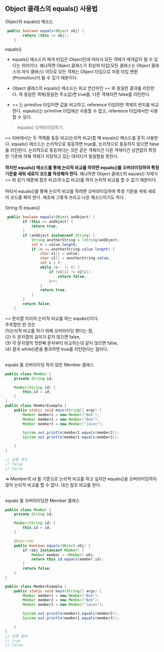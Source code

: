 ## Object 클래스의 equals() 사용법


Object의 equals() 메소드
```java
 public boolean equals(Object obj) {
        return (this == obj);
    }
```

equals()

* equals() 메소드의 매개 타입은 Object인데 따라서 모든 객체가 매개값이 될 수 있다는 의미이다.
왜냐하면 Object 클래스가 최상위 타입(모든 클래스는 Object 클래스의 자식 클래스) 이므로 모든 객체는 
Object 타입으로 자동 타입 변환(Promotion)이 될 수 있기 때문이다. 

* Object 클래스의 equals() 메소드는 비교 연산자인 == 와 동일한 결과를 리턴한다.
즉 동일한 객체(동일한 주소값)면 true를, 다른 객체라면 false를 리턴한다.

* == 는 primitive 타입이면 값을 비교하고, reference 타입이면 객체의 번지를 비교한다. 
eqauls()는 primitive 타입에선 사용할 수 없고, reference 타입에서만 사용할 수 있다.


> equals() 오버라이딩하기.

=\> 자바에서는 두 객체를 동등 비교(논리적 비교)할 때 equals() 메소드를 흔히 사용한다.
equals() 메소드는 논리적으로 동등하면 true를, 논리적으로 동등하지 않으면 false를 리턴한다. 
논리적으로 동등하다는 것은 같은 객체이건 다른 객체이건 상관없이 특정한 기준에 의해 객체가 저장하고 있는 데이터가
 동일함을 뜻한다. 
 <br><br> **하지만 equals() 메소드를 통해 논리적 비교를 하려면 equals()를 
 오버라이딩하여 특정 기준을 세워 새로이 코드를 작성해야 한다.**
왜냐하면 Object 클래스의 equals() 자체가 == 와 같기 때문에 참조 비교(주소값 비교)를 하지 논리적 비교를 할 수 없기 때문이다.  
<br>따라서 equals()를 통해 논리적 비교를 하려면 오버라이딩하여 특정 기준을 세워 새로이 코드를 짜야 한다. 
애초에 그렇게 쓰라고 나온 메소드이기도 하다.    

String 의 equals() 
```java
 public boolean equals(Object anObject) {
        if (this == anObject) {
            return true;
        }
        if (anObject instanceof String) {
            String anotherString = (String)anObject;
            int n = value.length;
            if (n == anotherString.value.length) {
                char v1[] = value;
                char v2[] = anotherString.value;
                int i = 0;
                while (n-- != 0) {
                    if (v1[i] != v2[i])
                        return false;
                    i++;
                }
                return true;
            }
        }
        return false;
    }
```
=> 문자열 끼리의 논리적 비교를 하는 equals()이다. 
<br>주목할만 한 것은 <br>(1)논리적 비교를 하기 위해 오버라이딩 했다는 점, 
<br>(2) 두 문자열의 길이가 같지 않으면 false, 
<br>(3) 각 문자열의 첫번째 문자부터 비교하는데 같지 않으면 false,
<br>(4) 결국 while()문을 통과하면 true를 리턴한다는 점이다. 


<br>equals 를 오버라이딩 하지 않은 Member 클래스
```java
public class Member {
    private String id;

    Member(String id) {
        this.id = id;
    }
}
public class MemberExample {
    public static void main(String[] args) {
        Member member1 = new Member("Bob");
        Member member2 = new Member("Bob");
        Member member3 = new Member("Jason");

        System.out.println(member1.equals(member2));
        System.out.println(member1.equals(member3));

    }
}

// 실행 결과 
// false
// false
```
=\>  Member의 id 를 기준으로 논리적 비교를 하고 싶지만 equals()을 오버라이딩하지 않아
논리적 비교를 할 수 없다. 대신 참조 비교를 한다. 


<br>equals 를 오버라이딩한 Member 클래스
```java
public class Member {
    private String id;

    Member(String id) {
        this.id = id;
    }

    @Override
    public boolean equals(Object obj) {
        if (obj instanceof Member) {
            Member member = (Member) obj;
            return this.id.equals(member.id);
        }
        return false;
    }
}

public class MemberExample {
    public static void main(String[] args) {
        Member member1 = new Member("Bob");
        Member member2 = new Member("Bob");
        Member member3 = new Member("Jason");

        System.out.println(member1.equals(member2));
        System.out.println(member1.equals(member3));

    }
}
// 실행 결과
// true
// false
```